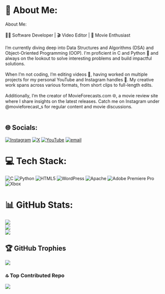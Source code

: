 # 💫 About Me:
About Me:<br><br>👨‍💻 Software Developer | 🎬 Video Editor | 🍿 Movie Enthusiast<br><br>I’m currently diving deep into Data Structures and Algorithms (DSA) and Object-Oriented Programming (OOP). I'm proficient in C and Python 🐍 and always on the lookout to solve interesting problems and build impactful solutions.<br><br>When I’m not coding, I’m editing videos 🎥, having worked on multiple projects for my personal YouTube and Instagram handles 📱. My creative work spans across various formats, from short clips to full-length edits.<br><br>Additionally, I’m the creator of MovieForecasts.com 🌐, a movie review site where I share insights on the latest releases. Catch me on Instagram under @movieforecast_s for regular content and movie discussions.<br><br>


## 🌐 Socials:
[![Instagram](https://img.shields.io/badge/Instagram-%23E4405F.svg?logo=Instagram&logoColor=white)](https://instagram.com/kanha__a2006) [![X](https://img.shields.io/badge/X-black.svg?logo=X&logoColor=white)](https://x.com/shauryagup2006) [![YouTube](https://img.shields.io/badge/YouTube-%23FF0000.svg?logo=YouTube&logoColor=white)](https://youtube.com/@Shaurya_2006) [![email](https://img.shields.io/badge/Email-D14836?logo=gmail&logoColor=white)](mailto:shauryakanha2@gmail.com) 

# 💻 Tech Stack:
![C](https://img.shields.io/badge/c-%2300599C.svg?style=for-the-badge&logo=c&logoColor=white) ![Python](https://img.shields.io/badge/python-3670A0?style=for-the-badge&logo=python&logoColor=ffdd54) ![HTML5](https://img.shields.io/badge/html5-%23E34F26.svg?style=for-the-badge&logo=html5&logoColor=white) ![WordPress](https://img.shields.io/badge/WordPress-%23117AC9.svg?style=for-the-badge&logo=WordPress&logoColor=white) ![Apache](https://img.shields.io/badge/apache-%23D42029.svg?style=for-the-badge&logo=apache&logoColor=white) ![Adobe Premiere Pro](https://img.shields.io/badge/Adobe%20Premiere%20Pro-9999FF.svg?style=for-the-badge&logo=Adobe%20Premiere%20Pro&logoColor=white) ![Xbox](https://img.shields.io/badge/xbox-%23107C10.svg?style=for-the-badge&logo=xbox&logoColor=white)
# 📊 GitHub Stats:
![](https://github-readme-stats.vercel.app/api?username=shaurya-kanha-2006&theme=blue_navy&hide_border=false&include_all_commits=false&count_private=false)<br/>
![](https://github-readme-streak-stats.herokuapp.com/?user=shaurya-kanha-2006&theme=blue_navy&hide_border=false)<br/>
![](https://github-readme-stats.vercel.app/api/top-langs/?username=shaurya-kanha-2006&theme=blue_navy&hide_border=false&include_all_commits=false&count_private=false&layout=compact)

## 🏆 GitHub Trophies
![](https://github-profile-trophy.vercel.app/?username=shaurya-kanha-2006&theme=neon&no-frame=false&no-bg=true&margin-w=4)

### 🔝 Top Contributed Repo
![](https://github-contributor-stats.vercel.app/api?username=shaurya-kanha-2006&limit=5&theme=radical&combine_all_yearly_contributions=true)

<!-- Proudly created with GPRM ( https://gprm.itsvg.in ) -->

